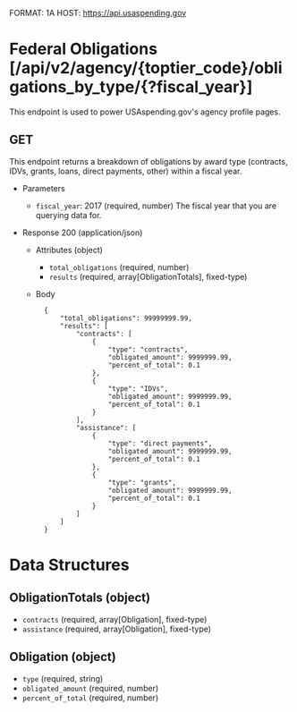 FORMAT: 1A
HOST: https://api.usaspending.gov

# Federal Obligations [/api/v2/agency/{toptier_code}/obligations_by_type/{?fiscal_year}]

This endpoint is used to power USAspending.gov's agency profile pages.

## GET

This endpoint returns a breakdown of obligations by award type (contracts, IDVs, grants, loans, direct payments, other) within a fiscal year.

+ Parameters
    + `fiscal_year`: 2017 (required, number)
        The fiscal year that you are querying data for.
        
+ Response 200 (application/json)
    + Attributes (object)
        + `total_obligations` (required, number)
        + `results` (required, array[ObligationTotals], fixed-type)

    + Body

            {
                "total_obligations": 99999999.99,
                "results": [
                    "contracts": [
                        {
                            "type": "contracts",
                            "obligated_amount": 9999999.99,
                            "percent_of_total": 0.1
                        },
                        {
                            "type": "IDVs",
                            "obligated_amount": 9999999.99,
                            "percent_of_total": 0.1
                        }
                    ],
                    "assistance": [
                        {
                            "type": "direct payments",
                            "obligated_amount": 9999999.99,
                            "percent_of_total": 0.1
                        },
                        {
                            "type": "grants",
                            "obligated_amount": 9999999.99,
                            "percent_of_total": 0.1
                        }
                    ]
                ]
            }

# Data Structures

## ObligationTotals (object)
+ `contracts` (required, array[Obligation], fixed-type)
+ `assistance` (required, array[Obligation], fixed-type)
## Obligation (object)
+ `type` (required, string)
+ `obligated_amount` (required, number)
+ `percent_of_total` (required, number)
